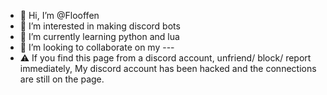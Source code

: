 - 👋 Hi, I’m @Flooffen
- 👀 I’m interested in making discord bots
- 🌱 I’m currently learning python and lua
- 💞️ I’m looking to collaborate on my ---
- ⚠ If you find this page from a discord account, unfriend/ block/ report immediately, My discord account has been hacked and the connections are still on the page.

<!---
PingPogAn/PingPogAn is a ✨ special ✨ repository because its `README.md` (this file) appears on your GitHub profile.
You can click the Preview link to take a look at your changes.
--->
